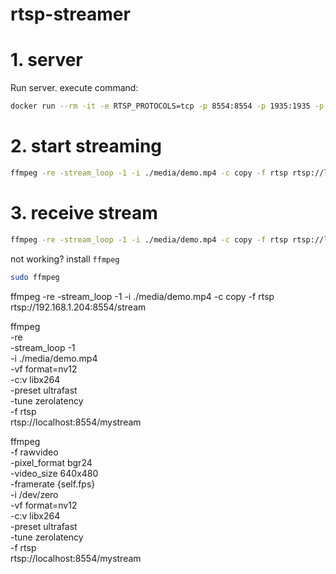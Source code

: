 # rtsp-streamer
 
# 1. server
Run server. execute command:
``` bash
docker run --rm -it -e RTSP_PROTOCOLS=tcp -p 8554:8554 -p 1935:1935 -p 8888:8888 aler9/rtsp-simple-server
```

# 2. start streaming
``` bash
ffmpeg -re -stream_loop -1 -i ./media/demo.mp4 -c copy -f rtsp rtsp://localhost:8554/mystream
```

# 3. receive stream

``` bash
ffmpeg -re -stream_loop -1 -i ./media/demo.mp4 -c copy -f rtsp rtsp://localhost:8554/stream
```
not working? install `ffmpeg`
``` bash
sudo ffmpeg
```


ffmpeg -re -stream_loop -1 -i ./media/demo.mp4 -c copy -f rtsp rtsp://192.168.1.204:8554/stream


ffmpeg \
-re \
-stream_loop -1 \
-i ./media/demo.mp4 \
-vf format=nv12 \
-c:v libx264 \
-preset ultrafast \
-tune zerolatency \
-f rtsp \
rtsp://localhost:8554/mystream



ffmpeg \
-f rawvideo \
-pixel_format bgr24 \
-video_size 640x480 \
-framerate {self.fps} \
-i /dev/zero \
-vf format=nv12 \
-c:v libx264 \
-preset ultrafast \
-tune zerolatency \
-f rtsp \
rtsp://localhost:8554/mystream


